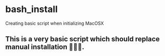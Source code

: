 # bash_install
Creating basic script when initializing MacOSX

## This is a very basic script which should replace manual installation 👨🏼‍💻.
